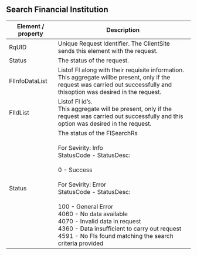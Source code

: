 ## Search Financial Institution


<table>
    <thead>
        <th>Element / property</th>
        <th>Description</th>
    </thead>
    <tbody>
        <tr>
            <td>RqUID</td>
            <td>Unique Request Identifier. The ClientSite sends this element with the request.</td>
        </tr>
        <tr>
            <td>Status</td>
            <td>The status of the request.</td>
        </tr>
        <tr>
            <td>FIInfoDataList</td>
            <td>Listof FI along with their requisite information.<br>This aggregate willbe present, only if the request was carried out successfully and thisoption was desired in the request.</td>
        </tr>
        <tr>
            <td>FIIdList</td>
            <td>Listof FI id’s.<br>This aggregate will be present, only if the request was carried out successfully and this option was desired in the request.</td>
        </tr>
        <tr>
            <td>Status</td>
            <td>The status of the FISearchRs <br><br>For Sevirity: Info<br> StatusCode - StatusDesc: <br><br> 0 -
                Success<br><br>For Sevirity: Error<br> StatusCode - StatusDesc: <br><br>100 - General Error<br>4060 - No
                data available<br>4070 - Invalid data in request<br>4360 - Data insufficient to carry out
                request<br>4591 - No FIs found matching the search criteria provided<br></td>
        </tr>
    </tbody>
</table>